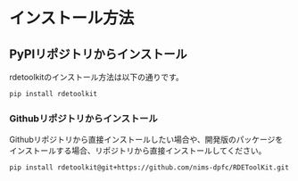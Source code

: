 # インストール方法

## PyPIリポジトリからインストール

rdetoolkitのインストール方法は以下の通りです。

```bash
pip install rdetoolkit
```

### Githubリポジトリからインストール

Githubリポジトリから直接インストールしたい場合や、開発版のパッケージをインストールする場合、リポジトリから直接インストールしてください。

```bash
pip install rdetoolkit@git+https://github.com/nims-dpfc/RDEToolKit.git
```

